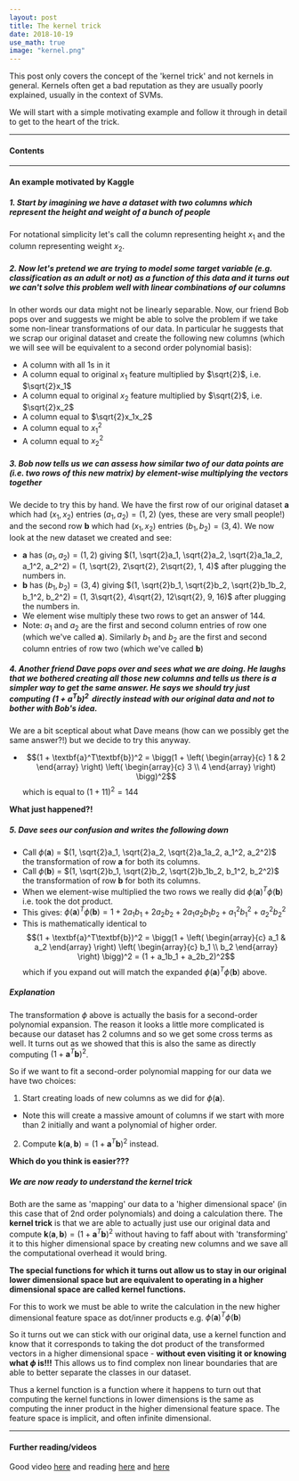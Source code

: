 ```yaml
---
layout: post
title: The kernel trick
date: 2018-10-19
use_math: true
image: "kernel.png"
---
```

This post only covers the concept of the 'kernel trick' and not kernels in general. Kernels often get a bad reputation as they are usually poorly explained, usually in the context of SVMs.

We will start with a simple motivating example and follow it through in detail to get to the heart of the trick.
<!--more-->
<hr class="with-margin">

<div class="list-of-contents">
  <h4>Contents</h4>
  <ul></ul>
</div>

<hr class="with-margin">
<h4 class="header" id="intro">An example motivated by Kaggle</h4>

##### 1. Start by imagining we have a dataset with two columns which represent the height and weight of a bunch of people

For notational simplicity let's call the column representing height $x_1$ and the column representing weight $x_2$.

##### 2. Now let's pretend we are trying to model some target variable (e.g. classification as an adult or not) as a function of this data and it turns out we can't solve this problem well with linear combinations of our columns

In other words our data might not be linearly separable. Now, our friend Bob pops over and suggests we might be able to solve the problem if we take some non-linear transformations of our data. In particular he suggests that we scrap our original dataset and create the following new columns (which we will see will be equivalent to a second order polynomial basis):
  * A column with all 1s in it
  * A column equal to original $x_1$ feature multiplied by $\sqrt{2}$, i.e. $\sqrt{2}x_1$
  * A column equal to original $x_2$ feature multiplied by $\sqrt{2}$, i.e. $\sqrt{2}x_2$
  * A column equal to $\sqrt{2}x_1x_2$
  * A column equal to $x_1^2$
  * A column equal to $x_2^2$

##### 3. Bob now tells us we can assess how similar two of our data points are (i.e. two rows of this new matrix) by element-wise multiplying the vectors together

We decide to try this by hand. We have the first row of our original dataset $\textbf{a}$ which had $(x_1, x_2)$ entries $(a_1, a_2) = (1, 2)$ (yes, these are very small people!) and the second row $\textbf{b}$ which had $(x_1, x_2)$ entries $(b_1, b_2) = (3, 4)$. We now look at the new dataset we created and see:
 * $\textbf{a}$ has $(a_1, a_2) = (1, 2)$ giving $(1, \sqrt{2}a_1, \sqrt{2}a_2, \sqrt{2}a_1a_2, a_1^2, a_2^2) = (1, \sqrt{2}, 2\sqrt{2}, 2\sqrt{2}, 1, 4)$ after plugging the numbers in.
 * $\textbf{b}$ has $(b_1, b_2) = (3, 4)$ giving $(1, \sqrt{2}b_1, \sqrt{2}b_2, \sqrt{2}b_1b_2, b_1^2, b_2^2) = (1, 3\sqrt{2}, 4\sqrt{2}, 12\sqrt{2}, 9, 16)$ after plugging the numbers in.
 * We element wise multiply these two rows to get an answer of 144.
  * Note: $a_1$ and $a_2$ are the first and second column entries of row one (which we've called $\textbf{a}$). Similarly $b_1$ and $b_2$ are the first and second column entries of row two (which we've called $\textbf{b}$)

##### 4. Another friend Dave pops over and sees what we are doing. He laughs that we bothered creating all those new columns and tells us there is a simpler way to get the same answer. He says we should try just computing $(1 + \textbf{a}^T\textbf{b})^2 \,$ directly instead with our original data and not to bother with Bob's idea.

We are a bit sceptical about what Dave means (how can we possibly get the same answer?!) but we decide to try this anyway.
  * $$(1 + \textbf{a}^T\textbf{b})^2 = \bigg(1 + \left( \begin{array}{c} 1 & 2 \end{array} \right) \left( \begin{array}{c} 3 \\ 4 \end{array} \right) \bigg)^2$$ which is equal to $(1 + 11)^2 = 144$

**What just happened?!**

##### 5. Dave sees our confusion and writes the following down

* Call $\phi(\textbf{a})$ = $(1, \sqrt{2}a_1, \sqrt{2}a_2, \sqrt{2}a_1a_2, a_1^2, a_2^2)$ the transformation of row $\textbf{a}$ for both its columns.
* Call $\phi(\textbf{b})$ = $(1, \sqrt{2}b_1, \sqrt{2}b_2, \sqrt{2}b_1b_2, b_1^2, b_2^2)$ the transformation of row $\textbf{b}$ for both its columns.
* When we element-wise multiplied the two rows we really did $\phi(\textbf{a})^T\phi(\textbf{b})$ i.e. took the dot product.
* This gives: $\phi(\textbf{a})^T\phi(\textbf{b}) = 1 + 2a_1b_1 + 2a_2b_2 + 2a_1a_2b_1b_2 + a_1^2b_1^2 + a_2^2b_2^2$
* This is mathematically identical to $$(1 + \textbf{a}^T\textbf{b})^2 = \bigg(1 + \left( \begin{array}{c} a_1 & a_2 \end{array} \right) \left( \begin{array}{c} b_1 \\ b_2 \end{array} \right) \bigg)^2 = (1 + a_1b_1 + a_2b_2)^2$$ which if you expand out will match the expanded $\phi(\textbf{a})^T\phi(\textbf{b})$ above.

##### Explanation

The transformation $\phi$ above is actually the basis for a second-order polynomial expansion. The reason it looks a little more complicated is because our dataset has 2 columns and so we get some cross terms as well. It turns out as we showed that this is also the same as directly computing $(1 + \textbf{a}^T\textbf{b})^2$.

So if we want to fit a second-order polynomial mapping for our data we have two choices:

1. Start creating loads of new columns as we did for $\phi(\textbf{a})$.
  * Note this will create a massive amount of columns if we start with more than 2 initially and want a polynomial of higher order.
2. Compute $\textbf{k}(\textbf{a},\textbf{b}) = (1 + \textbf{a}^T\textbf{b})^2$ instead.

**Which do you think is easier???**

##### We are now ready to understand the kernel trick

Both are the same as 'mapping' our data to a 'higher dimensional space' (in this case that of 2nd order polynomials) and doing a calculation there. The **kernel trick** is that we are able to actually just use our original data and compute $\textbf{k}(\textbf{a},\textbf{b}) = (1 + \textbf{a}^T\textbf{b})^2$ without having to faff about with 'transforming' it to this higher dimensional space by creating new columns and we save all the computational overhead it would bring.

**The special functions for which it turns out allow us to stay in our original lower dimensional space but are equivalent to operating in a higher dimensional space are called kernel functions.**

For this to work we must be able to write the calculation in the new higher dimensional feature space as dot/inner products e.g. $\phi(\textbf{a})^T\phi(\textbf{b})$

So it turns out we can stick with our original data, use a kernel function and know that it corresponds to taking the dot product of the transformed vectors in a higher dimensional space - **without even visiting it or knowing what $\phi$ is!!!**  This allows us to find complex non linear boundaries that are able to better separate the classes in our dataset.

Thus a kernel function is a function where it happens to turn out that computing the kernel functions in lower dimensions is the same as computing the inner product in the higher dimensional feature space. The feature space is implicit, and often infinite dimensional.

<hr class="with-margin">
<h4 class="header" id="intro">Further reading/videos</h4>

Good video [here](https://www.youtube.com/watch?v=XUj5JbQihlU&hd=1) and reading [here](https://stats.stackexchange.com/questions/80398/how-can-svm-find-an-infinite-feature-space-where-linear-separation-is-always-p) and [here](https://stats.stackexchange.com/questions/152897/how-to-intuitively-explain-what-a-kernel-is)
